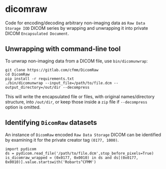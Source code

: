 dicomraw
=======

Code for encoding/decoding arbitrary non-imaging data as `Raw Data Storage IOD` DICOM series by wrapping and unwrapping it into private DICOM `Encapsulated Document`.

Unwrapping with command-line tool
-----
To unwrap non-imaging data from a DICOM file, use `bin/dicomunwrap`:

```
git clone https://gitlab.com/cfmm/DicomRaw
cd DicomRaw
pip install -r requirements.txt
./bin/dicomunwrap --input_file=/path/to/file.dcm --output_directory=/out/dir --decompress
```

This will write the encapsulated file or files, with original names/directory structure, into `/out/dir`, or keep those inside a `zip` file if `--decompress` option is omitted.

Identifying `DicomRaw` datasets
------

An instance of `DicomRaw` encoded `Raw Data Storage` DICOM can be identified by examining it for the private creator tag `(0177, 1000)`.

```
import pydicom
ds = pydicom.read_file('/path/to/file.dcm',stop_before_pixels=True)
is_dicomraw_wrapped = (0x0177, 0x0010) in ds and ds[(0x0177, 0x0010)].value.startswith('Robarts^CFMM')
```